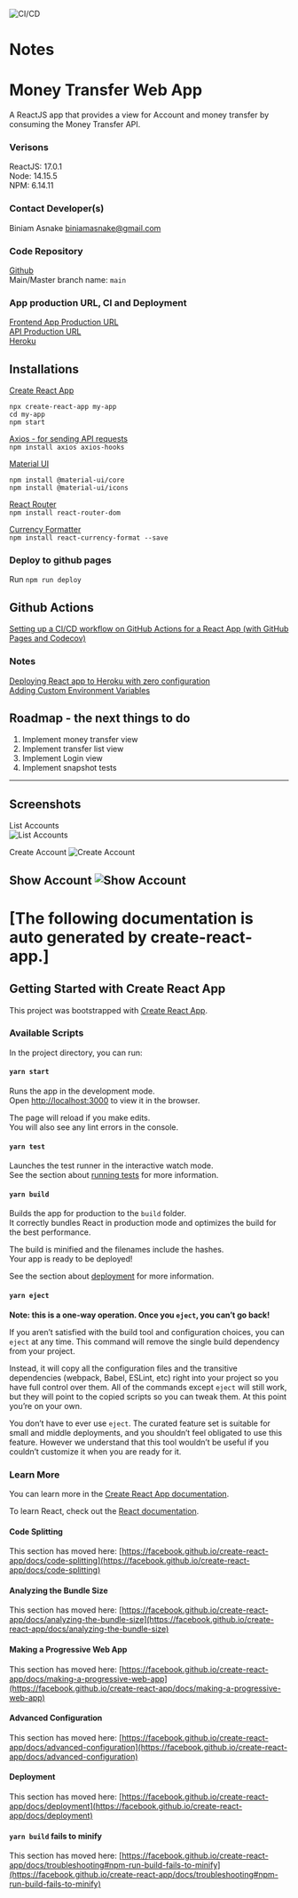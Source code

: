 ![CI/CD](https://github.com/PracticalSoftwareEngineeringWorkshop/money-transfer-web-app/workflows/CI/CD/badge.svg)

# Notes
# Money Transfer Web App
A ReactJS app that provides a view for Account and money transfer by consuming the Money Transfer API.

### Verisons
ReactJS: 17.0.1  
Node: 14.15.5  
NPM: 6.14.11  

### Contact Developer(s)
Biniam Asnake <biniamasnake@gmail.com>  

### Code Repository
[Github](https://github.com/PracticalSoftwareEngineeringWorkshop/money-transfer-web-app)  
Main/Master branch name: `main`  

### App production URL, CI and Deployment
[Frontend App Production URL](https://money-transfer-web-app-biniam.herokuapp.com/)    
[API Production URL](https://money-transfer-api-biniam.herokuapp.com/api/)  
[Heroku](https://dashboard.heroku.com/apps/money-transfer-web-app-biniam/)  

## Installations
[Create React App](https://reactjs.org/docs/create-a-new-react-app.html)  
```
npx create-react-app my-app
cd my-app
npm start
```

[Axios - for sending API requests](https://www.npmjs.com/package/axios-hooks)  
`npm install axios axios-hooks`  

[Material UI](https://material-ui.com/getting-started/installation/)  
```
npm install @material-ui/core
npm install @material-ui/icons
```

[React Router](https://www.telerik.com/blogs/programmatically-navigate-with-react-router)  
`npm install react-router-dom`  

[Currency Formatter](https://www.npmjs.com/package/react-currency-format)  
`npm install react-currency-format --save`

### Deploy to github pages
Run `npm run deploy`  

## Github Actions
[Setting up a CI/CD workflow on GitHub Actions for a React App (with GitHub Pages and Codecov)](https://dev.to/dyarleniber/setting-up-a-ci-cd-workflow-on-github-actions-for-a-react-app-with-github-pages-and-codecov-4hnp)

### Notes
[Deploying React app to Heroku with zero configuration](https://blog.heroku.com/deploying-react-with-zero-configuration)    
[Adding Custom Environment Variables](https://create-react-app.dev/docs/adding-custom-environment-variables/)  


## Roadmap - the next things to do
1. Implement money transfer view
2. Implement transfer list view
3. Implement Login view
4. Implement snapshot tests

--- 
## Screenshots
List Accounts  
![List Accounts](/_screenshots/ListAccounts.png "List Accounts")

Create Account
![Create Account](_screenshots/CreateAccount.png "Create Account")

Show Account
![Show Account](_screenshots/ShowAccount.png "Show Account")
---

# [The following documentation is auto generated by create-react-app.]

## Getting Started with Create React App

This project was bootstrapped with [Create React App](https://github.com/facebook/create-react-app).

### Available Scripts

In the project directory, you can run:

#### `yarn start`

Runs the app in the development mode.\
Open [http://localhost:3000](http://localhost:3000) to view it in the browser.

The page will reload if you make edits.\
You will also see any lint errors in the console.

#### `yarn test`

Launches the test runner in the interactive watch mode.\
See the section about [running tests](https://facebook.github.io/create-react-app/docs/running-tests) for more information.

#### `yarn build`

Builds the app for production to the `build` folder.\
It correctly bundles React in production mode and optimizes the build for the best performance.

The build is minified and the filenames include the hashes.\
Your app is ready to be deployed!

See the section about [deployment](https://facebook.github.io/create-react-app/docs/deployment) for more information.

#### `yarn eject`

**Note: this is a one-way operation. Once you `eject`, you can’t go back!**

If you aren’t satisfied with the build tool and configuration choices, you can `eject` at any time. This command will remove the single build dependency from your project.

Instead, it will copy all the configuration files and the transitive dependencies (webpack, Babel, ESLint, etc) right into your project so you have full control over them. All of the commands except `eject` will still work, but they will point to the copied scripts so you can tweak them. At this point you’re on your own.

You don’t have to ever use `eject`. The curated feature set is suitable for small and middle deployments, and you shouldn’t feel obligated to use this feature. However we understand that this tool wouldn’t be useful if you couldn’t customize it when you are ready for it.

### Learn More

You can learn more in the [Create React App documentation](https://facebook.github.io/create-react-app/docs/getting-started).

To learn React, check out the [React documentation](https://reactjs.org/).

#### Code Splitting

This section has moved here: [https://facebook.github.io/create-react-app/docs/code-splitting](https://facebook.github.io/create-react-app/docs/code-splitting)

#### Analyzing the Bundle Size

This section has moved here: [https://facebook.github.io/create-react-app/docs/analyzing-the-bundle-size](https://facebook.github.io/create-react-app/docs/analyzing-the-bundle-size)

#### Making a Progressive Web App

This section has moved here: [https://facebook.github.io/create-react-app/docs/making-a-progressive-web-app](https://facebook.github.io/create-react-app/docs/making-a-progressive-web-app)

#### Advanced Configuration

This section has moved here: [https://facebook.github.io/create-react-app/docs/advanced-configuration](https://facebook.github.io/create-react-app/docs/advanced-configuration)

#### Deployment

This section has moved here: [https://facebook.github.io/create-react-app/docs/deployment](https://facebook.github.io/create-react-app/docs/deployment)

#### `yarn build` fails to minify

This section has moved here: [https://facebook.github.io/create-react-app/docs/troubleshooting#npm-run-build-fails-to-minify](https://facebook.github.io/create-react-app/docs/troubleshooting#npm-run-build-fails-to-minify)
